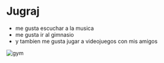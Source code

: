 # Jugraj
* me gusta escuchar a la musica
* me gusta ir al gimnasio
* y tambien me gusta jugar a videojuegos con mis amigos

![gym](https://github.com/user-attachments/assets/cff353c1-71a5-45fd-bb35-cb37b3a7897b)
